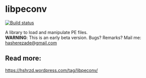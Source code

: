 # libpeconv
[![Build status](https://ci.appveyor.com/api/projects/status/pqo6ob148pf5b352?svg=true)](https://ci.appveyor.com/project/hasherezade/libpeconv)

A library to load and manipulate PE files.<br/>
<b>WARNING</b>: This is an early beta version. Bugs? Remarks? Mail me: hasherezade@gmail.com
</br>

Read more:
-
https://hshrzd.wordpress.com/tag/libpeconv/
